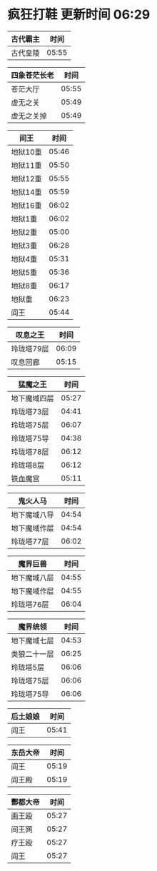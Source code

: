 # 疯狂打鞋 更新时间 06:29

| 古代霸主   | 时间    |
|--------|-------|
| 古代皇陵 | 05:55 |

| 四象苍茫长老   | 时间    |
|--------|-------|
| 苍茫大厅 | 05:55 |
| 虚无之关 | 05:49 |
| 虚无之关掉 | 05:49 |

| 间王   | 时间    |
|--------|-------|
| 地狱10重 | 05:46 |
| 地狱11重 | 05:50 |
| 地狱12重 | 05:55 |
| 地狱14重 | 05:59 |
| 地狱16重 | 06:02 |
| 地狱1重 | 06:02 |
| 地狱2重 | 05:00 |
| 地狱3重 | 06:28 |
| 地狱4重 | 05:31 |
| 地狱5重 | 05:36 |
| 地狱8重 | 06:17 |
| 地狱重 | 06:23 |
| 阎王 | 05:44 |

| 叹息之王   | 时间    |
|--------|-------|
| 玲珑塔79层 | 06:09 |
| 叹息回廊 | 05:15 |

| 猛魔之王   | 时间    |
|--------|-------|
| 地下魔域四层 | 05:27 |
| 玲珑塔73层 | 04:41 |
| 玲珑塔75层 | 06:07 |
| 玲珑塔75导 | 04:38 |
| 玲珑塔78层 | 06:12 |
| 玲珑塔8层 | 06:12 |
| 铁血魔宫 | 05:11 |

| 鬼火人马   | 时间    |
|--------|-------|
| 地下魔域八导 | 04:54 |
| 地下魔域作层 | 04:54 |
| 玲珑塔77层 | 06:02 |

| 魔界巨兽   | 时间    |
|--------|-------|
| 地下魔域八层 | 04:55 |
| 地下魔域作层 | 04:55 |
| 玲珑塔76层 | 06:04 |

| 魔界统领   | 时间    |
|--------|-------|
| 地下魔域七层 | 04:53 |
| 类狼二十一层 | 06:25 |
| 玲珑塔5层 | 06:06 |
| 玲珑塔75层 | 06:06 |
| 玲珑塔75导 | 06:06 |

| 后土娘娘   | 时间    |
|--------|-------|
| 阎王 | 05:41 |

| 东岳大帝   | 时间    |
|--------|-------|
| 阎王 | 05:19 |
| 阎王殿 | 05:19 |

| 酆都大帝   | 时间    |
|--------|-------|
| 画王殴 | 05:27 |
| 间王网 | 05:27 |
| 疗王殴 | 05:27 |
| 阎王 | 05:27 |